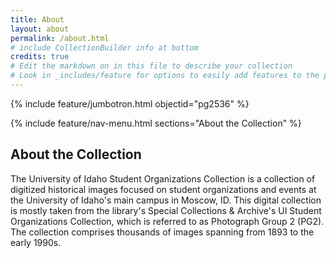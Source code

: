 ```yaml
---
title: About
layout: about
permalink: /about.html
# include CollectionBuilder info at bottom
credits: true
# Edit the markdown on in this file to describe your collection
# Look in _includes/feature for options to easily add features to the page
---
```


{% include feature/jumbotron.html objectid="pg2536" %} 

{% include feature/nav-menu.html sections="About the Collection" %} 

## About the Collection

The University of Idaho Student Organizations Collection is a collection of digitized historical images focused on student organizations and events at the University of Idaho's main campus in Moscow, ID. This digital collection is mostly taken from the library's Special Collections & Archive's UI Student Organizations Collection, which is referred to as Photograph Group 2 (PG2). The collection comprises thousands of images spanning from 1893 to the early 1990s.


<div class="clearfix"></div>

